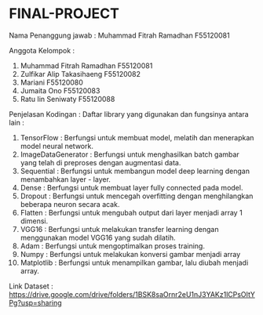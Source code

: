 # FINAL-PROJECT

Nama Penanggung jawab : Muhammad Fitrah Ramadhan F55120081

Anggota Kelompok :
1. Muhammad Fitrah Ramadhan F55120081
2. Zulfikar Alip Takasihaeng F55120082
3. Mariani F55120080
4. Jumaita Ono F55120083
5. Ratu Iin Seniwaty F55120088

Penjelasan Kodingan :
Daftar library yang digunakan dan fungsinya antara lain :
1. TensorFlow : Berfungsi untuk membuat model,  melatih dan menerapkan model neural network.
2. ImageDataGenerator : Berfungsi untuk menghasilkan batch gambar yang telah di preproses dengan augmentasi data.
3. Sequential :  Berfungsi untuk membangun model deep learning dengan menambahkan layer - layer.
4. Dense : Berfungsi untuk membuat layer fully connected pada model.
5. Dropout : Berfungsi untuk mencegah overfitting dengan menghilangkan beberapa neuron secara acak.
6. Flatten : Berfungsi untuk mengubah output dari layer menjadi array 1 dimensi.
7. VGG16 : Berfungsi untuk melakukan transfer learning dengan menggunakan model VGG16 yang sudah dilatih.
8. Adam : Berfungsi untuk mengoptimalkan proses training.
9. Numpy : Berfungsi untuk melakukan konversi gambar menjadi array
10. Matplotlib : Berfungsi untuk menampilkan gambar, lalu diubah menjadi array.

Link Dataset : https://drive.google.com/drive/folders/1BSK8saOrnr2eU1nJ3YAKz1lCPsOItYPg?usp=sharing

